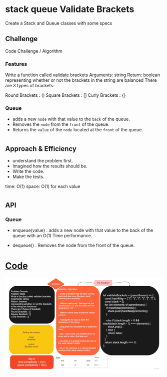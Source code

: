 # stack queue Validate Brackets

Create a Stack and Queue classes with some specs

## Challenge

Code Challenge / Algorithm

### Features

Write a function called validate brackets
Arguments: string
Return: boolean
representing whether or not the brackets in the string are balanced
There are 3 types of brackets:

Round Brackets : ()
Square Brackets : []
Curly Brackets : {}

### Queue

- adds a new `node` with that value to the `back` of the queue.
- Removes the `node` from the `front` of the queue.
- Returns the `value` of the `node` located at the `front` of the queue.

#

## Approach & Efficiency

- understand the problem first.
- Imagined how the results should be.
- Write the code.
- Make the tests.

time: O(1)
space: O(1) for each value

#

## API

### Queue

- enqueue(value) : adds a new node with that value to the back of the queue with an O(1) Time performance.

- dequeue() : Removes the node from the front of the queue.

# [Code](../stack-queue-brackets/)

![AnimalShelter](./assets/stack-queue-brackets.jpg)
